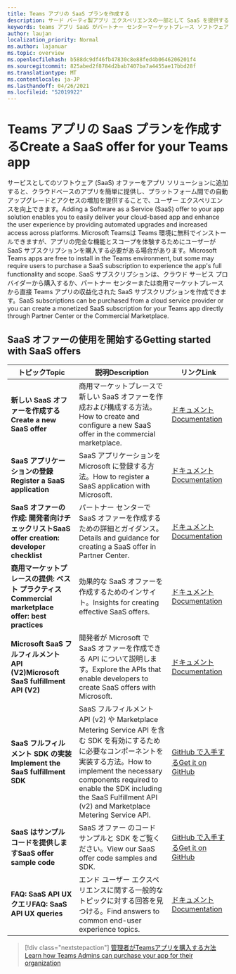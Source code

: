 ```yaml
---
title: Teams アプリの SaaS プランを作成する
description: サード パーティ製アプリ エクスペリエンスの一部として SaaS を提供するために必要なTeams説明します。
keywords: teams アプリ SaaS がパートナー センターマーケットプレース ソフトウェア サービスを提供する
author: laujan
localization_priority: Normal
ms.author: lajanuar
ms.topic: overview
ms.openlocfilehash: b588dc9df46fb47830c8e88fed4b0646206201f4
ms.sourcegitcommit: 825abed2f8784d2bab7407ba7a4455ae17bbd28f
ms.translationtype: MT
ms.contentlocale: ja-JP
ms.lasthandoff: 04/26/2021
ms.locfileid: "52019922"
---
```

# <a name="create-a-saas-offer-for-your-teams-app"></a><span data-ttu-id="b856e-104">Teams アプリの SaaS プランを作成する</span><span class="sxs-lookup"><span data-stu-id="b856e-104">Create a SaaS offer for your Teams app</span></span>

<span data-ttu-id="b856e-105">サービスとしてのソフトウェア (SaaS) オファーをアプリ ソリューションに追加すると、クラウドベースのアプリを簡単に提供し、プラットフォーム間での自動アップグレードとアクセスの増加を提供することで、ユーザー エクスペリエンスを向上できます。</span><span class="sxs-lookup"><span data-stu-id="b856e-105">Adding a Software as a Service (SaaS) offer to your app solution enables you to easily deliver your cloud-based app and enhance the user experience by providing automated upgrades and increased access across platforms.</span></span> <span data-ttu-id="b856e-106">Microsoft Teamsは Teams 環境に無料でインストールできますが、アプリの完全な機能とスコープを体験するためにユーザーが SaaS サブスクリプションを購入する必要がある場合があります。</span><span class="sxs-lookup"><span data-stu-id="b856e-106">Microsoft Teams apps are free to install in the Teams environment, but some may require users to purchase a SaaS subscription to experience the app's full functionality and scope.</span></span> <span data-ttu-id="b856e-107">SaaS サブスクリプションは、クラウド サービス プロバイダーから購入するか、パートナー センターまたは商用マーケットプレースから直接 Teams アプリの収益化された SaaS サブスクリプションを作成できます。</span><span class="sxs-lookup"><span data-stu-id="b856e-107">SaaS subscriptions can be purchased from a cloud service provider or you can create a monetized SaaS subscription for your Teams app directly through Partner Center or the Commercial Marketplace.</span></span>

## <a name="getting-started-with-saas-offers"></a><span data-ttu-id="b856e-108">SaaS オファーの使用を開始する</span><span class="sxs-lookup"><span data-stu-id="b856e-108">Getting started with SaaS offers</span></span>

| <span data-ttu-id="b856e-109">トピック</span><span class="sxs-lookup"><span data-stu-id="b856e-109">Topic</span></span> | <span data-ttu-id="b856e-110">説明</span><span class="sxs-lookup"><span data-stu-id="b856e-110">Description</span></span>| <span data-ttu-id="b856e-111">リンク</span><span class="sxs-lookup"><span data-stu-id="b856e-111">Link</span></span> |
|------|-------------|------|
|<span data-ttu-id="b856e-112">**新しい SaaS オファーを作成する**</span><span class="sxs-lookup"><span data-stu-id="b856e-112">**Create a new SaaS offer**</span></span>|<span data-ttu-id="b856e-113">商用マーケットプレースで新しい SaaS オファーを作成および構成する方法。</span><span class="sxs-lookup"><span data-stu-id="b856e-113">How to create and configure a new SaaS offer in the commercial marketplace.</span></span>| [<span data-ttu-id="b856e-114">ドキュメント</span><span class="sxs-lookup"><span data-stu-id="b856e-114">Documentation</span></span>](/azure/marketplace/partner-center-portal/create-new-saas-offer)|
|<span data-ttu-id="b856e-115">**SaaS アプリケーションの登録**</span><span class="sxs-lookup"><span data-stu-id="b856e-115">**Register a SaaS application**</span></span> | <span data-ttu-id="b856e-116">SaaS アプリケーションを Microsoft に登録する方法。</span><span class="sxs-lookup"><span data-stu-id="b856e-116">How to register a SaaS application with Microsoft.</span></span>| [<span data-ttu-id="b856e-117">ドキュメント</span><span class="sxs-lookup"><span data-stu-id="b856e-117">Documentation</span></span>](/azure/marketplace/partner-center-portal/pc-saas-registration)|
|<span data-ttu-id="b856e-118">**SaaS オファーの作成: 開発者向けチェックリスト**</span><span class="sxs-lookup"><span data-stu-id="b856e-118">**SaaS offer creation:  developer checklist**</span></span>| <span data-ttu-id="b856e-119">パートナー センターで SaaS オファーを作成するための詳細とガイダンス。</span><span class="sxs-lookup"><span data-stu-id="b856e-119">Details and guidance for creating a SaaS offer in Partner Center.</span></span>| [<span data-ttu-id="b856e-120">ドキュメント</span><span class="sxs-lookup"><span data-stu-id="b856e-120">Documentation</span></span>](/azure/marketplace/partner-center-portal/offer-creation-checklist)|
|<span data-ttu-id="b856e-121">**商用マーケットプレースの提供: ベスト プラクティス**</span><span class="sxs-lookup"><span data-stu-id="b856e-121">**Commercial marketplace offer:  best practices**</span></span> |<span data-ttu-id="b856e-122">効果的な SaaS オファーを作成するためのインサイト。</span><span class="sxs-lookup"><span data-stu-id="b856e-122">Insights for creating effective SaaS offers.</span></span>|[<span data-ttu-id="b856e-123">ドキュメント</span><span class="sxs-lookup"><span data-stu-id="b856e-123">Documentation</span></span>](/azure/marketplace/gtm-offer-listing-best-practices)|
|<span data-ttu-id="b856e-124">**Microsoft SaaS フルフィルメント API (V2)**</span><span class="sxs-lookup"><span data-stu-id="b856e-124">**Microsoft SaaS fulfillment API (V2)**</span></span> | <span data-ttu-id="b856e-125">開発者が Microsoft で SaaS オファーを作成できる API について説明します。</span><span class="sxs-lookup"><span data-stu-id="b856e-125">Explore the APIs that enable developers to create SaaS offers with Microsoft.</span></span>| [<span data-ttu-id="b856e-126">ドキュメント</span><span class="sxs-lookup"><span data-stu-id="b856e-126">Documentation</span></span>](/azure/marketplace/partner-center-portal/pc-saas-fulfillment-api-v2) |
|<span data-ttu-id="b856e-127">**SaaS フルフィルメント SDK の実装**</span><span class="sxs-lookup"><span data-stu-id="b856e-127">**Implement the SaaS fulfillment SDK**</span></span>| <span data-ttu-id="b856e-128">SaaS フルフィルメント API (v2) や Marketplace Metering Service API を含む SDK を有効にするために必要なコンポーネントを実装する方法。</span><span class="sxs-lookup"><span data-stu-id="b856e-128">How to implement the necessary components required to enable the SDK including the SaaS Fulfillment API (v2) and Marketplace Metering Service API.</span></span>| [<span data-ttu-id="b856e-129">GitHub で入手する</span><span class="sxs-lookup"><span data-stu-id="b856e-129">Get it on GitHub</span></span>](https://github.com/Azure/Microsoft-commercial-marketplace-transactable-SaaS-offer-SDK/blob/master/docs/Installation-Instructions.md) |
|<span data-ttu-id="b856e-130">**SaaS はサンプル コードを提供します**</span><span class="sxs-lookup"><span data-stu-id="b856e-130">**SaaS offer sample code**</span></span>| <span data-ttu-id="b856e-131">SaaS オファー のコード サンプルと SDK をご覧ください。</span><span class="sxs-lookup"><span data-stu-id="b856e-131">View our SaaS offer code samples and SDK.</span></span>| [<span data-ttu-id="b856e-132">GitHub で入手する</span><span class="sxs-lookup"><span data-stu-id="b856e-132">Get it on GitHub</span></span>](https://github.com/Azure/Microsoft-commercial-marketplace-transactable-SaaS-offer-SDK)|
| <span data-ttu-id="b856e-133">**FAQ: SaaS API UX クエリ**</span><span class="sxs-lookup"><span data-stu-id="b856e-133">**FAQ: SaaS API UX queries**</span></span> | <span data-ttu-id="b856e-134">エンド ユーザー エクスペリエンスに関する一般的なトピックに対する回答を見つける。</span><span class="sxs-lookup"><span data-stu-id="b856e-134">Find answers to common end-user experience topics.</span></span>| [<span data-ttu-id="b856e-135">ドキュメント</span><span class="sxs-lookup"><span data-stu-id="b856e-135">Documentation</span></span>](/azure/marketplace/partner-center-portal/saas-fulfillment-apis-faq) |

> [!div class="nextstepaction"]
> [<span data-ttu-id="b856e-136">管理者がTeamsアプリを購入する方法</span><span class="sxs-lookup"><span data-stu-id="b856e-136">Learn how Teams Admins can purchase your app for their organization</span></span>](/MicrosoftTeams/purchase-third-party-apps)
